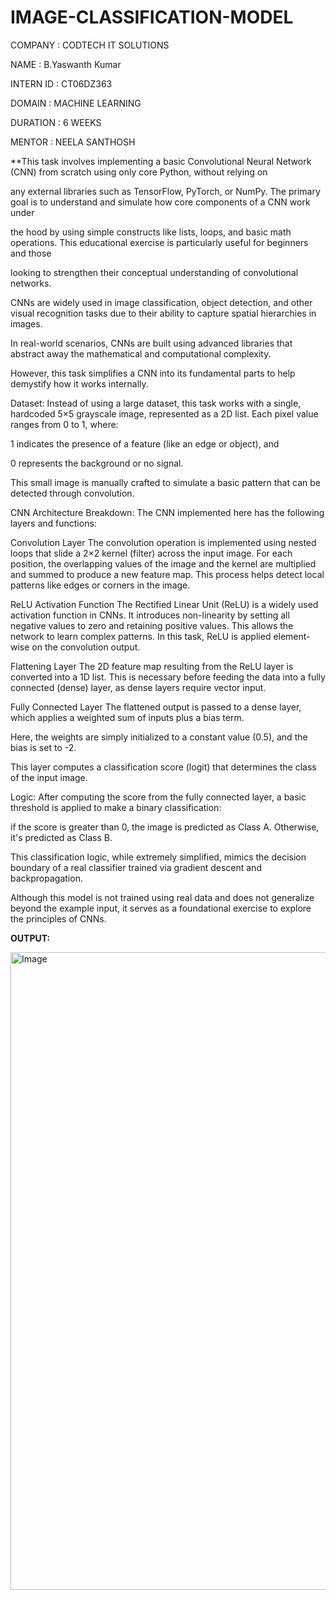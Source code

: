 # IMAGE-CLASSIFICATION-MODEL

COMPANY : CODTECH IT SOLUTIONS

NAME : B.Yaswanth Kumar

INTERN ID : CT06DZ363

DOMAIN : MACHINE LEARNING

DURATION : 6 WEEKS

MENTOR : NEELA SANTHOSH

**This task involves implementing a basic Convolutional Neural Network (CNN) from scratch using only core Python, without relying on

any external libraries such as TensorFlow, PyTorch, or NumPy. The primary goal is to understand and simulate how core components of a CNN work under

the hood by using simple constructs like lists, loops, and basic math operations. This educational exercise is particularly useful for beginners and those

looking to strengthen their conceptual understanding of convolutional networks.

CNNs are widely used in image classification, object detection, and other visual recognition tasks due to their ability to capture spatial hierarchies in images.

In real-world scenarios, CNNs are built using advanced libraries that abstract away the mathematical and computational complexity.

However, this task simplifies a CNN into its fundamental parts to help demystify how it works internally.

Dataset: Instead of using a large dataset, this task works with a single, hardcoded 5×5 grayscale image, represented as a 2D list. Each pixel value ranges from 0 to 1, where:

1 indicates the presence of a feature (like an edge or object), and

0 represents the background or no signal.

This small image is manually crafted to simulate a basic pattern that can be detected through convolution.

CNN Architecture Breakdown: The CNN implemented here has the following layers and functions:

Convolution Layer The convolution operation is implemented using nested loops that slide a 2×2 kernel (filter) across the input image. For each position,
the overlapping values of the image and the kernel are multiplied and summed to produce a new feature map. This process helps detect local patterns like edges or corners in the image.

ReLU Activation Function The Rectified Linear Unit (ReLU) is a widely used activation function in CNNs. It introduces non-linearity by setting all negative values to zero and retaining positive values.
This allows the network to learn complex patterns. In this task, ReLU is applied element-wise on the convolution output.

Flattening Layer The 2D feature map resulting from the ReLU layer is converted into a 1D list. This is necessary before feeding the data into a fully connected (dense) layer, as dense layers require vector input.

Fully Connected Layer The flattened output is passed to a dense layer, which applies a weighted sum of inputs plus a bias term.

Here, the weights are simply initialized to a constant value (0.5), and the bias is set to -2.

This layer computes a classification score (logit) that determines the class of the input image.

Logic: After computing the score from the fully connected layer, a basic threshold is applied to make a binary classification:

if the score is greater than 0, the image is predicted as Class A. Otherwise, it's predicted as Class B.

This classification logic, while extremely simplified, mimics the decision boundary of a real classifier trained via gradient descent and backpropagation.

Although this model is not trained using real data and does not generalize beyond the example input, it serves as a foundational exercise to explore the principles of CNNs.

**OUTPUT:**

<img width="1920" height="1020" alt="Image" src="https://github.com/user-attachments/assets/62602091-14a8-4a27-ba8c-6b2f782d23a3" />

